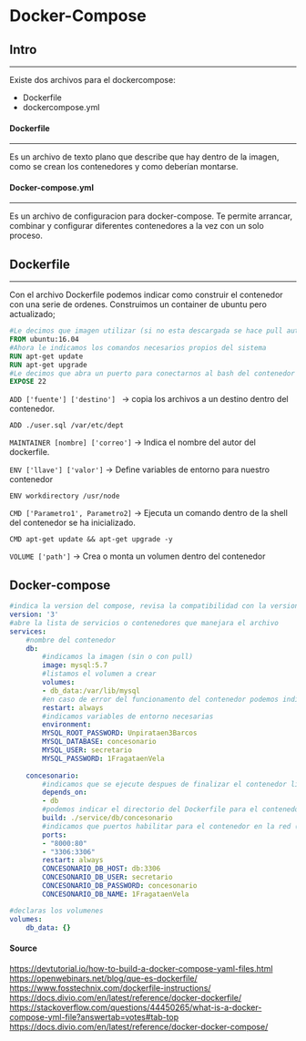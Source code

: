# Docker-Compose

## Intro
***

Existe dos archivos para el dockercompose:
* Dockerfile
* dockercompose.yml

#### Dockerfile
***
Es un archivo de texto plano que describe que hay dentro de la imagen, como se crean los contenedores y como deberían montarse.

#### Docker-compose.yml
***
Es un archivo de configuracion para docker-compose. Te permite arrancar, combinar y configurar diferentes contenedores a la vez con un solo proceso.

## Dockerfile 
***
Con el archivo Dockerfile podemos indicar como construir el contenedor con una serie de ordenes. Construimos un container de ubuntu pero actualizado;

```Dockerfile
#Le decimos que imagen utilizar (si no esta descargada se hace pull automaticamente)
FROM ubuntu:16.04
#Ahora le indicamos los comandos necesarios propios del sistema
RUN apt-get update
RUN apt-get upgrade
#Le decimos que abra un puerto para conectarnos al bash del contenedor a través de ssh
EXPOSE 22
```

`ADD ['fuente'] ['destino'] ` -> copia los archivos a un destino dentro del contenedor. 

`ADD ./user.sql /var/etc/dept`

`MAINTAINER [nombre] ['correo']` -> Indica el nombre del autor del dockerfile.

`ENV ['llave'] ['valor']` -> Define variables de entorno para nuestro contenedor 

`ENV workdirectory /usr/node`

`CMD ['Parametro1', Parametro2]` -> Ejecuta un comando dentro de la shell del contenedor se ha inicializado. 

`CMD apt-get update && apt-get upgrade -y`

`VOLUME ['path']` -> Crea o monta un volumen dentro del contenedor

## Docker-compose

```yaml
#indica la version del compose, revisa la compatibilidad con la version de docker
version: '3'
#abre la lista de servicios o contenedores que manejara el archivo
services:
    #nombre del contenedor
    db:
        #indicamos la imagen (sin o con pull)
        image: mysql:5.7
        #listamos el volumen a crear
        volumes:
        - db_data:/var/lib/mysql
        #en caso de error del funcionamento del contenedor podemos indicar cuando tiene que reiniciar
        restart: always
        #indicamos variables de entorno necesarias
        environment:
        MYSQL_ROOT_PASSWORD: Unpirataen3Barcos
        MYSQL_DATABASE: concesonario
        MYSQL_USER: secretario
        MYSQL_PASSWORD: 1FragataenVela
    
    concesonario:
        #indicamos que se ejecute despues de finalizar el contenedor listado
        depends_on:
        - db
        #podemos indicar el directorio del Dockerfile para el contenedor
        build: ./service/db/concesonario
        #indicamos que puertos habilitar para el contenedor en la red (exterior:interior)
        ports:
        - "8000:80"
        - "3306:3306"
        restart: always
        CONCESONARIO_DB_HOST: db:3306
        CONCESONARIO_DB_USER: secretario
        CONCESONARIO_DB_PASSWORD: concesonario
        CONCESONARIO_DB_NAME: 1FragataenVela

#declaras los volumenes 
volumes:
    db_data: {}

```

#### Source

<https://devtutorial.io/how-to-build-a-docker-compose-yaml-files.html>
<https://openwebinars.net/blog/que-es-dockerfile/>
<https://www.fosstechnix.com/dockerfile-instructions/>
<https://docs.divio.com/en/latest/reference/docker-dockerfile/>
<https://stackoverflow.com/questions/44450265/what-is-a-docker-compose-yml-file?answertab=votes#tab-top>
<https://docs.divio.com/en/latest/reference/docker-docker-compose/>